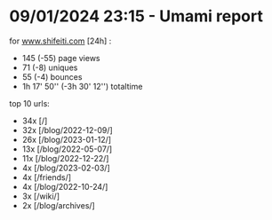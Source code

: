 # 09/01/2024 23:15 - Umami report
for www.shifeiti.com [24h] :

 - 145 (-55) page views
 - 71 (-8) uniques
 - 55 (-4) bounces
 - 1h 17' 50'' (-3h 30' 12'') totaltime


top 10 urls:
 - 34x [/]
 - 32x [/blog/2022-12-09/]
 - 26x [/blog/2023-01-12/]
 - 13x [/blog/2022-05-07/]
 - 11x [/blog/2022-12-22/]
 - 4x [/blog/2023-02-03/]
 - 4x [/friends/]
 - 4x [/blog/2022-10-24/]
 - 3x [/wiki/]
 - 2x [/blog/archives/]


